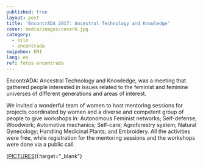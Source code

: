 ```yaml
---
published: true
layout: post
title: 'EncontrADA 2017: Ancestral Technology and Knowledge'
cover: media/images/cover6.jpg
category:
  - silo
  - encontrada
swipebox: EN1
lang: en
ref: fotos-encontrada
---
```

EncontrADA: Ancestral Technology and Knowledge, was a meeting that gathered people interested in issues related to the feminist and feminine universes of different generations and areas of interest.

We invited a wonderful team of women to host mentoring sessions for projects coordinated by women and a diverse and competent group of people to give workshops in: Autonomous Feminist networks; Self-defense; Woodwork; Automotive mechanics; Self-care; Agroforestry system; Natural Gynecology; Handling Medicinal Plants; and Embroidery. All the activities were free, while registration for the mentoring sessions and the workshops were done via a public call.

[[PICTURES]](https://www.flickr.com/photos/152202556@N06/with/36762989454/){:target="_blank"}
